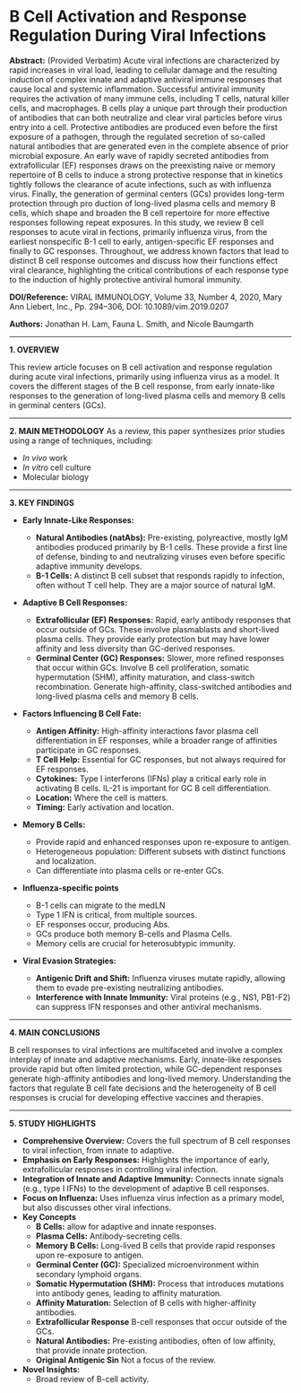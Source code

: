 # B Cell Activation and Response Regulation During Viral Infections

**Abstract:** (Provided Verbatim)
Acute viral infections are characterized by rapid increases in viral load, leading to cellular damage and the
resulting induction of complex innate and adaptive antiviral immune responses that cause local and systemic
inflammation. Successful antiviral immunity requires the activation of many immune cells, including T cells,
natural killer cells, and macrophages. B cells play a unique part through their production of antibodies that can
both neutralize and clear viral particles before virus entry into a cell. Protective antibodies are produced even
before the first exposure of a pathogen, through the regulated secretion of so-called natural antibodies that are
generated even in the complete absence of prior microbial exposure. An early wave of rapidly secreted
antibodies from extrafollicular (EF) responses draws on the preexisting naive or memory repertoire of B cells to
induce a strong protective response that in kinetics tightly follows the clearance of acute infections, such as with
influenza virus. Finally, the generation of germinal centers (GCs) provides long-term protection through pro duction of long-lived plasma cells and memory B cells, which shape and broaden the B cell repertoire for more
effective responses following repeat exposures. In this study, we review B cell responses to acute viral in fections, primarily influenza virus, from the earliest nonspecific B-1 cell to early, antigen-specific EF responses
and finally to GC responses. Throughout, we address known factors that lead to distinct B cell response
outcomes and discuss how their functions effect viral clearance, highlighting the critical contributions of each
response type to the induction of highly protective antiviral humoral immunity.

**DOI/Reference:**  VIRAL IMMUNOLOGY, Volume 33, Number 4, 2020, Mary Ann Liebert, Inc., Pp. 294–306, DOI: 10.1089/vim.2019.0207

**Authors:** Jonathan H. Lam, Fauna L. Smith, and Nicole Baumgarth

---

**1. OVERVIEW**

This review article focuses on B cell activation and response regulation during acute viral infections, primarily using influenza virus as a model. It covers the different stages of the B cell response, from early innate-like responses to the generation of long-lived plasma cells and memory B cells in germinal centers (GCs).

---

**2. MAIN METHODOLOGY**
As a review, this paper synthesizes prior studies using a range of techniques, including:
* *In vivo* work
* *In vitro* cell culture
* Molecular biology

---

**3. KEY FINDINGS**

*   **Early Innate-Like Responses:**
    *   **Natural Antibodies (natAbs):**  Pre-existing, polyreactive, mostly IgM antibodies produced primarily by B-1 cells.  These provide a first line of defense, binding to and neutralizing viruses even before specific adaptive immunity develops.
    *   **B-1 Cells:**  A distinct B cell subset that responds rapidly to infection, often without T cell help.  They are a major source of natural IgM.

*   **Adaptive B Cell Responses:**
    *   **Extrafollicular (EF) Responses:**  Rapid, early antibody responses that occur outside of GCs.  These involve plasmablasts and short-lived plasma cells.  They provide early protection but may have lower affinity and less diversity than GC-derived responses.
    *   **Germinal Center (GC) Responses:**  Slower, more refined responses that occur within GCs.  Involve B cell proliferation, somatic hypermutation (SHM), affinity maturation, and class-switch recombination.  Generate high-affinity, class-switched antibodies and long-lived plasma cells and memory B cells.

*   **Factors Influencing B Cell Fate:**
    *   **Antigen Affinity:** High-affinity interactions favor plasma cell differentiation in EF responses, while a broader range of affinities participate in GC responses.
    *   **T Cell Help:**  Essential for GC responses, but not always required for EF responses.
    *   **Cytokines:**  Type I interferons (IFNs) play a critical early role in activating B cells.  IL-21 is important for GC B cell differentiation.
    * **Location:** Where the cell is matters.
    * **Timing:** Early activation and location.

*   **Memory B Cells:**
    *   Provide rapid and enhanced responses upon re-exposure to antigen.
    *   Heterogeneous population:  Different subsets with distinct functions and localization.
    *   Can differentiate into plasma cells or re-enter GCs.

*  **Influenza-specific points**
    * B-1 cells can migrate to the medLN
    * Type 1 IFN is critical, from multiple sources.
    *  EF responses occur, producing Abs.
    * GCs produce both memory B-cells and Plasma Cells.
    *  Memory cells are crucial for heterosubtypic immunity.

*   **Viral Evasion Strategies:**
    *   **Antigenic Drift and Shift:**  Influenza viruses mutate rapidly, allowing them to evade pre-existing neutralizing antibodies.
    *   **Interference with Innate Immunity:**  Viral proteins (e.g., NS1, PB1-F2) can suppress IFN responses and other antiviral mechanisms.

---

**4. MAIN CONCLUSIONS**

B cell responses to viral infections are multifaceted and involve a complex interplay of innate and adaptive mechanisms.  Early, innate-like responses provide rapid but often limited protection, while GC-dependent responses generate high-affinity antibodies and long-lived memory.  Understanding the factors that regulate B cell fate decisions and the heterogeneity of B cell responses is crucial for developing effective vaccines and therapies.

---

**5. STUDY HIGHLIGHTS**

*   **Comprehensive Overview:**  Covers the full spectrum of B cell responses to viral infection, from innate to adaptive.
*   **Emphasis on Early Responses:**  Highlights the importance of early, extrafollicular responses in controlling viral infection.
*   **Integration of Innate and Adaptive Immunity:**  Connects innate signals (e.g., type I IFNs) to the development of adaptive B cell responses.
*   **Focus on Influenza:**  Uses influenza virus infection as a primary model, but also discusses other viral infections.
*  **Key Concepts**
    * **B Cells:** allow for adaptive and innate responses.
    *   **Plasma Cells:**  Antibody-secreting cells.
    *   **Memory B Cells:**  Long-lived B cells that provide rapid responses upon re-exposure to antigen.
    *   **Germinal Center (GC):**  Specialized microenvironment within secondary lymphoid organs.
    *   **Somatic Hypermutation (SHM):**  Process that introduces mutations into antibody genes, leading to affinity maturation.
    *   **Affinity Maturation:**  Selection of B cells with higher-affinity antibodies.
    *  **Extrafollicular Response** B-cell responses that occur outside of the GCs.
    *   **Natural Antibodies:**  Pre-existing antibodies, often of low affinity, that provide innate protection.
    * **Original Antigenic Sin** Not a focus of the review.
* **Novel Insights:**
    * Broad review of B-cell activity.